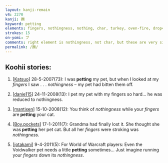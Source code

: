```yaml
---
layout: kanji-remain
v4: 2270
kanji: 撫
keyword: petting
elements: fingers, nothingness, nothing, char, turkey, oven-fire, drop4, barbecue
strokes: 15
on-yomi: ブ
comments: right element is nothingness, not char, but these are very similar. could be hard to discriminate depending on font and resolution.
permalink: /撫/
---
```


## Koohii stories: 

1) [<a href="http://kanji.koohii.com/profile/Katsuo">Katsuo</a>] 28-5-2007(73): I was<strong> petting</strong> my pet, but when I looked at my <em>fingers</em> I saw . . . <em>nothingness</em> – my pet had bitten them off.

2) [<a href="http://kanji.koohii.com/profile/danie115">danie115</a>] 24-11-2008(13): I pet my pet with my fingers so hard... he was reduced to nothingness.

3) [<a href="http://kanji.koohii.com/profile/mantixen">mantixen</a>] 15-10-2008(12): You think of <em>nothingness</em> while your <em>fingers</em> are<strong> petting</strong> your cat.

4) [<a href="http://kanji.koohii.com/profile/Boy.pockets">Boy.pockets</a>] 17-1-2011(7): Grandma had finally lost it. She thought she was<strong> petting</strong> her pet cat. But all her <em>fingers</em> were stroking was <em>nothingness</em>.

5) [<a href="http://kanji.koohii.com/profile/jotakami">jotakami</a>] 9-4-2011(5): For World of Warcraft players: Even the Voidwalker pet needs a little<strong> petting</strong> sometimes... Just imagine running your <em>fingers</em> down its <em>nothingness</em>.

